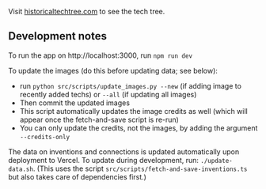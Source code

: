 Visit [historicaltechtree.com](https://www.historicaltechtree.com/) to see the tech tree. 

## Development notes

To run the app on http://localhost:3000, run `npm run dev`

To update the images (do this before updating data; see below):
- run `python src/scripts/update_images.py --new` (if adding image to recently added techs) or `--all` (if updating all images)
- Then commit the updated images
- This script automatically updates the image credits as well (which will appear once the fetch-and-save script is re-run)
- You can only update the credits, not the images, by adding the argument `--credits-only`

The data on inventions and connections is updated automatically upon deployment to Vercel. To update during development, run: `./update-data.sh`. (This uses the script `src/scripts/fetch-and-save-inventions.ts` but also takes care of dependencies first.)